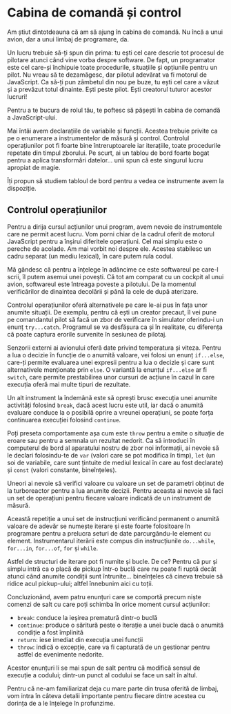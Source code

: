 # Cabina de comandă și control

Am știut dintotdeauna că am să ajung în cabina de comandă. Nu încă a unui avion, dar a unui limbaj de programare, da.

Un lucru trebuie să-ți spun din prima: tu ești cel care descrie tot procesul de pilotare atunci când vine vorba despre software. De fapt, un programator este cel care-și închipuie toate procedurile, situațiile și opțiunile pentru un pilot. Nu vreau să te dezamăgesc, dar pilotul adevărat va fi motorul de JavaScript. Ca să-ți pun zâmbetul din nou pe buze, tu ești cel care a văzut și a prevăzut totul dinainte. Ești peste pilot. Ești creatorul tuturor acestor lucruri!

Pentru a te bucura de rolul tău, te poftesc să pășești în cabina de comandă a JavaScript-ului.

Mai întâi avem declarațiile de variabile și funcții. Acestea trebuie privite ca pe o enumerare a instrumentelor de măsură și control. Controlul operațiunilor pot fi foarte bine întreruptoarele iar iterațiile, toate procedurile repetate din timpul zborului. Pe scurt, ai un tablou de bord foarte bogat pentru a aplica transformări datelor... unii spun că este singurul lucru apropiat de magie.

Îți propun să studiem tabloul de bord pentru a vedea ce instrumente avem la dispoziție.

## Controlul operațiunilor

Pentru a dirija cursul acțiunilor unui program, avem nevoie de instrumentele care ne permit acest lucru. Vom porni chiar de la cadrul oferit de motorul JavaScript pentru a înșirui diferitele operațiuni. Cel mai simplu este o pereche de acolade. Am mai vorbit noi despre ele. Acestea stabilesc un cadru separat (un mediu lexical), în care putem rula codul.

Mă gândesc că pentru a înțelege în adâncime ce este softwareul pe care-l scrii, îl putem asemui unei povești. Că tot am comparat cu un cockpit al unui avion, softwareul este întreaga poveste a pilotului. De la momentul verificărilor de dinaintea decolării și până la cele de după aterizare.

Controlul operațiunilor oferă alternativele pe care le-ai pus în fața unor anumite situații. De exemplu, pentru că ești un creator precaut, îl vei pune pe comandantul pilot să facă un zbor de verificare în simulator oferindu-i un enunț `try...catch`. Programul se va desfășura ca și în realitate, cu diferența că poate captura erorile survenite în sesiunea de pilotaj.

Senzorii externi ai avionului oferă date privind temperatura și viteza. Pentru a lua o decizie în funcție de o anumită valoare, vei folosi un enunț `if...else`, care-ți permite evaluarea unei expresii pentru a lua o decizie și care sunt alternativele menționate prin `else`. O variantă la enunțul `if...else` ar fi `switch`, care permite prestabilirea unor cursuri de acțiune în cazul în care execuția oferă mai multe tipuri de rezultate.

Un alt instrument la îndemână este să oprești brusc execuția unei anumite activități folosind `break`, dacă acest lucru este util, iar dacă o anumită evaluare conduce la o posibilă oprire a vreunei operațiuni, se poate forța continuarea execuției folosind `continue`.

Poți preseta comportamente așa cum este `throw` pentru a emite o situație de eroare sau pentru a semnala un rezultat nedorit.
Ca să introduci în computerul de bord al aparatului nostru de zbor noi informații, ai nevoie să le declari folosindu-te de `var` (valori care se pot modifica în timp), `let` (un soi de variabile, care sunt țintuite de mediul lexical în care au fost declarate) și `const` (valori constante, bineînțeles).

Uneori ai nevoie să verifici valoare cu valoare un set de parametri obținut de la turboreactor pentru a lua anumite decizii. Pentru aceasta ai nevoie să faci un set de operațiuni pentru fiecare valoare indicată de un instrument de măsură.

Această repetiție a unui set de instrucțiuni verificând permanent o anumită valoare de adevăr se numește iterare și este foarte folositoare în programare pentru a prelucra seturi de date parcurgându-le element cu element. Instrumentarul iterării este compus din instrucțiunile `do...while`, `for...in`, `for...of`, `for` și `while`.

Astfel de structuri de iterare pot fi numite și bucle. De ce? Pentru că pur și simplu intră ca o placă de pickup într-o buclă care nu poate fi ruptă decât atunci când anumite condiții sunt întrunite... bineînțeles că cineva trebuie să ridice acul pickup-ului; altfel înnebunim aici cu toții.

Concluzionând, avem patru enunțuri care se comportă precum niște comenzi de salt cu care poți schimba în orice moment cursul acțiunilor:
- `break`: conduce la ieșirea prematură dintr-o buclă
- `continue`: produce o săritură peste o iterație a unei bucle dacă o anumită condiție a fost împlinită
- `return`: iese imediat din execuția unei funcții
- `throw`: indică o excepție, care va fi capturată de un gestionar pentru astfel de evenimente nedorite.

Acestor enunțuri li se mai spun de salt pentru că modifică sensul de execuție a codului; dintr-un punct al codului se face un salt în altul.

Pentru că ne-am familiarizat deja cu mare parte din trusa oferită de limbaj, vom intra în câteva detalii importante pentru fiecare dintre acestea cu dorința de a le înțelege în profunzime.
